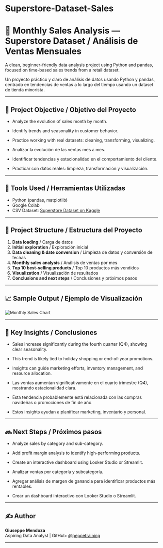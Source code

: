 # Superstore-Dataset-Sales

# 🛒 Monthly Sales Analysis — Superstore Dataset / Análisis de Ventas Mensuales

A clean, beginner-friendly data analysis project using Python and pandas, focused on time-based sales trends from a retail dataset.

Un proyecto práctico y claro de análisis de datos usando Python y pandas, centrado en tendencias de ventas a lo largo del tiempo usando un dataset de tienda minorista.

---

## 📌 Project Objective / Objetivo del Proyecto

- Analyze the evolution of sales month by month.
- Identify trends and seasonality in customer behavior.
- Practice working with real datasets: cleaning, transforming, visualizing.

- Analizar la evolución de las ventas mes a mes.
- Identificar tendencias y estacionalidad en el comportamiento del cliente.
- Practicar con datos reales: limpieza, transformación y visualización.

---

## 🔧 Tools Used / Herramientas Utilizadas

- Python (pandas, matplotlib)
- Google Colab
- CSV Dataset: [Superstore Dataset on Kaggle](https://www.kaggle.com/datasets/vivek468/superstore-dataset-final)

---

## 🧱 Project Structure / Estructura del Proyecto

1. **Data loading** / Carga de datos  
2. **Initial exploration** / Exploración inicial  
3. **Data cleaning & date conversion** / Limpieza de datos y conversión de fechas  
4. **Monthly sales analysis** / Análisis de ventas por mes  
5. **Top 10 best-selling products** / Top 10 productos más vendidos  
6. **Visualization** / Visualización de resultados  
7. **Conclusions and next steps** / Conclusiones y próximos pasos

---

## 📈 Sample Output / Ejemplo de Visualización

![Monthly Sales Chart](images/monthly_sales_plot.png)

---

## 🧠 Key Insights / Conclusiones

- Sales increase significantly during the fourth quarter (Q4), showing clear seasonality.
- This trend is likely tied to holiday shopping or end-of-year promotions.
- Insights can guide marketing efforts, inventory management, and resource allocation.

- Las ventas aumentan significativamente en el cuarto trimestre (Q4), mostrando estacionalidad clara.
- Esta tendencia probablemente está relacionada con las compras navideñas o promociones de fin de año.
- Estos insights ayudan a planificar marketing, inventario y personal.

---

## 🔜 Next Steps / Próximos pasos

- Analyze sales by category and sub-category.
- Add profit margin analysis to identify high-performing products.
- Create an interactive dashboard using Looker Studio or Streamlit.

- Analizar ventas por categoría y subcategoría.
- Agregar análisis de margen de ganancia para identificar productos más rentables.
- Crear un dashboard interactivo con Looker Studio o Streamlit.

---

## ✍️ Author

**Giuseppe Mendoza**  
Aspiring Data Analyst | GitHub: [@peppetraining](https://github.com/peppetraining)

---
